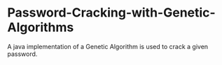 # Password-Cracking-with-Genetic-Algorithms
A java implementation of a Genetic Algorithm is used to crack a given password.
